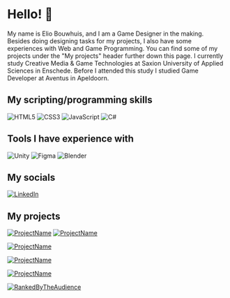 # Hello! 👋

My name is Elio Bouwhuis, and I am a Game Designer in the making. Besides doing designing tasks for my projects, I also have some experiences with Web and Game Programming. You can find some of my projects under the "My projects" header further down this page. I currently study Creative Media & Game Technologies at Saxion University of Applied Sciences in Enschede. Before I attended this study I studied Game Developer at Aventus in Apeldoorn. 

## My scripting/programming skills

![HTML5](https://img.shields.io/badge/html5-%23E34F26.svg?style=for-the-badge&logo=html5&logoColor=white)
![CSS3](https://img.shields.io/badge/css3-%231572B6.svg?style=for-the-badge&logo=css3&logoColor=white)
![JavaScript](https://img.shields.io/badge/javascript-%23323330.svg?style=for-the-badge&logo=javascript&logoColor=%23F7DF1E)
![C#](https://img.shields.io/badge/c%23-%23239120.svg?style=for-the-badge&logo=c-sharp&logoColor=white)

## Tools I have experience with

![Unity](https://img.shields.io/badge/unity-%23000000.svg?style=for-the-badge&logo=unity&logoColor=white)
![Figma](https://img.shields.io/badge/figma-%23F24E1E.svg?style=for-the-badge&logo=figma&logoColor=white)
![Blender](https://img.shields.io/badge/blender-%23F5792A.svg?style=for-the-badge&logo=blender&logoColor=white)

## My socials

[![LinkedIn](https://img.shields.io/badge/linkedin-%230077B5.svg?style=for-the-badge&logo=linkedin&logoColor=white)](https://www.linkedin.com/in/elio-bouwhuis-162a371a1/)

## My projects

[![ProjectName](https://github-readme-stats.vercel.app/api/pin/?username=Koen-H&repo=Super-Xenon-Galaxy&theme=dark)](https://github.com/Koen-H/Super-Xenon-Galaxy)
[![ProjectName](https://github-readme-stats.vercel.app/api/pin/?username=Koen-H&repo=The-Rolling-Cones&theme=dark)](https://github.com/Koen-H/The-Rolling-Cones)

[![ProjectName](https://github-readme-stats.vercel.app/api/pin/?username=Elio-Bouwhuis&repo=The-Lost-Treasure&theme=dark)](https://github.com/Elio-Bouwhuis/The-Lost-Treasure)

[![ProjectName](https://github-readme-stats.vercel.app/api/pin/?username=Elio-Bouwhuis&repo=El-Catto-The-Mysterious-Object&theme=dark)](https://github.com/Elio-Bouwhuis/El-Catto-The-Mysterious-Object)

[![ProjectName](https://github-readme-stats.vercel.app/api/pin/?username=Elio-Bouwhuis&repo=ModelShowcaseGame&theme=dark)](https://github.com/Elio-Bouwhuis/ModelShowcaseGame)

[![RankedByTheAudience](https://github-readme-stats.vercel.app/api/pin/?username=Patrycioss&repo=RankedByTheAudience&theme=dark)](https://github.com/patrycioss/RankedByTheAudience)

